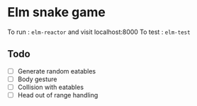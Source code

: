 # Elm snake game



To run : `elm-reactor` and visit localhost:8000
To test : `elm-test`

## Todo

- [ ] Generate random eatables 
- [ ] Body gesture
- [ ] Collision with eatables 
- [ ] Head out of range handling 
